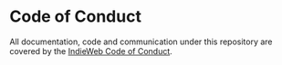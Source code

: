 # Code of Conduct

All documentation, code and communication under this repository are covered by the [IndieWeb Code of Conduct](https://indieweb.org/code-of-conduct).
